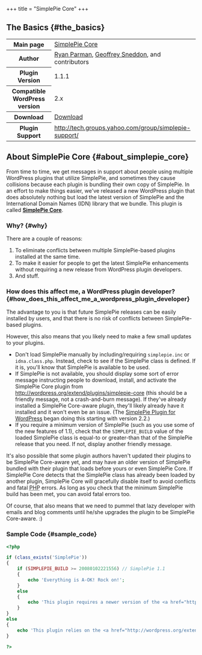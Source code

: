 +++
title = "SimplePie Core"
+++

## The Basics {#the_basics}

<table class="inline">
<tbody>
<tr>
<th>Main page</th>
<td><a href="http://wordpress.org/extend/plugins/simplepie-core">SimplePie Core</a></td>
</tr>
<tr>
<th>Author</th>
<td><a href="http://simplepie.org">Ryan Parman</a>, <a href="http://gsnedders.com">Geoffrey Sneddon</a>, and contributors</td>
</tr>
<tr>
<th>Plugin Version</th>
<td>1.1.1</td>
</tr>
<tr>
<th>Compatible WordPress version</th>
<td>2.x</td>
</tr>
<tr>
<th>Download</th>
<td><a href="http://wordpress.org/extend/plugins/simplepie-core/download/">Download</a></td>
</tr>
<tr>
<th>Plugin Support</th>
<td><a href="http://tech.groups.yahoo.com/group/simplepie-support/">http://tech.groups.yahoo.com/group/simplepie-support/</a></td>
</tr>
</tbody>
</table>

## About SimplePie Core {#about_simplepie_core}

From time to time, we get messages in support about people using multiple WordPress plugins that utilize SimplePie, and sometimes they cause collisions because each plugin is bundling their own copy of SimplePie. In an effort to make things easier, we've released a new WordPress plugin that does absolutely nothing but load the latest version of SimplePie and the International Domain Names (IDN) library that we bundle. This plugin is called **[SimplePie Core](http://wordpress.org/extend/plugins/simplepie-core)**.

### Why? {#why}

There are a couple of reasons:

1.  To eliminate conflicts between multiple SimplePie-based plugins installed at the same time.
2.  To make it easier for people to get the latest SimplePie enhancements without requiring a new release from WordPress plugin developers.
3.  And stuff.

### How does this affect me, a WordPress plugin developer? {#how_does_this_affect_me_a_wordpress_plugin_developer}

The advantage to you is that future SimplePie releases can be easily installed by users, and that there is no risk of conflicts between SimplePie-based plugins.

However, this also means that you likely need to make a few small updates to your plugins.

- Don't load SimplePie manually by including/requiring `simplepie.inc` or `idna.class.php`. Instead, check to see if the SimplePie class is defined. If it is, you'll know that SimplePie is available to be used.
- If SimplePie is not available, you should display some sort of error message instructing people to download, install, and activate the SimplePie Core plugin from <http://wordpress.org/extend/plugins/simplepie-core> (this should be a friendly message, not a crash-and-burn message). If they've already installed a SimplePie Core-aware plugin, they'll likely already have it installed and it won't even be an issue. (The [SimplePie Plugin for WordPress](@/wiki/plugins/wordpress/simplepie_plugin_for_wordpress/_index.md) began doing this starting with version 2.2.)
- If you require a minimum version of SimplePie (such as you use some of the new features of 1.1), check that the `SIMPLEPIE_BUILD` value of the loaded SimplePie class is equal-to or greater-than that of the SimplePie release that you need. If not, display another friendly message.

It's also possible that some plugin authors haven't updated their plugins to be SimplePie Core-aware yet, and may have an older version of SimplePie bundled with their plugin that loads before yours or even SimplePie Core. If SimplePie Core detects that the SimplePie class has already been loaded by another plugin, SimplePie Core will gracefully disable itself to avoid conflicts and fatal <abbr title="Hypertext Preprocessor">PHP</abbr> errors. As long as you check that the minimum SimplePie build has been met, you can avoid fatal errors too.

Of course, that also means that we need to pummel that lazy developer with emails and blog comments until he/she upgrades the plugin to be SimplePie Core-aware. :)

### Sample Code {#sample_code}

```php
<?php

if (class_exists('SimplePie'))
{
    if (SIMPLEPIE_BUILD >= 20080102221556) // SimplePie 1.1
    {
        echo 'Everything is A-OK! Rock on!';
    }
    else
    {
        echo 'This plugin requires a newer version of the <a href="http://wordpress.org/extend/plugins/simplepie-core">SimplePie Core</a> plugin to enable important functionality. Please upgrade the plugin to the latest version.';
    }
}
else
{
    echo 'This plugin relies on the <a href="http://wordpress.org/extend/plugins/simplepie-core">SimplePie Core</a> plugin to enable important functionality. Please download, install, and activate it, or upgrade the plugin if you\'re not using the latest version.';
}

?>
```
